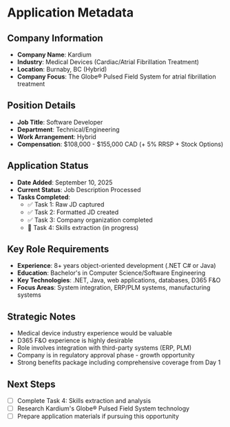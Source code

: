 # Application Metadata

## Company Information
- **Company Name**: Kardium
- **Industry**: Medical Devices (Cardiac/Atrial Fibrillation Treatment)
- **Location**: Burnaby, BC (Hybrid)
- **Company Focus**: The Globe® Pulsed Field System for atrial fibrillation treatment

## Position Details
- **Job Title**: Software Developer
- **Department**: Technical/Engineering
- **Work Arrangement**: Hybrid
- **Compensation**: $108,000 - $155,000 CAD (+ 5% RRSP + Stock Options)

## Application Status
- **Date Added**: September 10, 2025
- **Current Status**: Job Description Processed
- **Tasks Completed**: 
  - ✅ Task 1: Raw JD captured
  - ✅ Task 2: Formatted JD created
  - ✅ Task 3: Company organization completed
  - 🔄 Task 4: Skills extraction (in progress)

## Key Role Requirements
- **Experience**: 8+ years object-oriented development (.NET C# or Java)
- **Education**: Bachelor's in Computer Science/Software Engineering
- **Key Technologies**: .NET, Java, web applications, databases, D365 F&O
- **Focus Areas**: System integration, ERP/PLM systems, manufacturing systems

## Strategic Notes
- Medical device industry experience would be valuable
- D365 F&O experience is highly desirable
- Role involves integration with third-party systems (ERP, PLM)
- Company is in regulatory approval phase - growth opportunity
- Strong benefits package including comprehensive coverage from Day 1

## Next Steps
- [ ] Complete Task 4: Skills extraction and analysis
- [ ] Research Kardium's Globe® Pulsed Field System technology
- [ ] Prepare application materials if pursuing this opportunity
